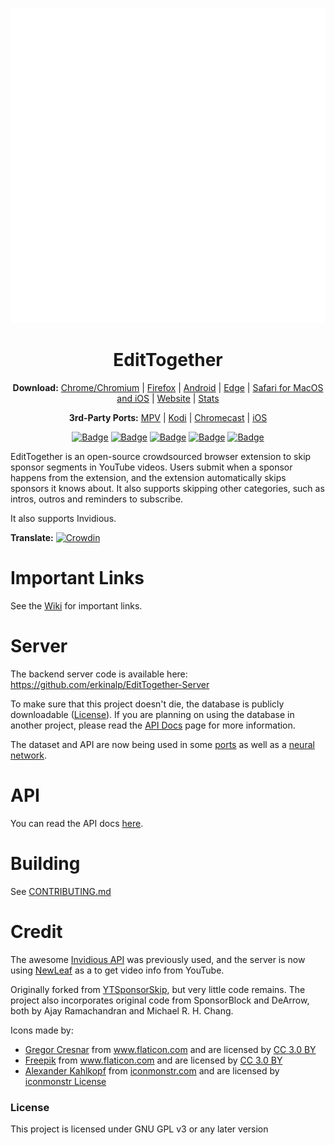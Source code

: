<p align="center">
  <a href="https://github.com/erkinalp/EditTogether"><img src="public/icons/pencil.svg" alt="Logo"></img></a>

  <br/>
</p>

<h1 align="center">EditTogether</h1>

<p align="center">
  <b>Download:</b>
  <a href="https://chrome.google.com/webstore/detail/mnjggcdmjocbbbhaepdhchncahnbgone">Chrome/Chromium</a> |
  <a href="https://addons.mozilla.org/addon/edittogether/?src=external-github">Firefox</a> |
  <a href="https://github.com/erkinalp/EditTogether/wiki/Android">Android</a> |
  <a href="https://github.com/erkinalp/EditTogether/wiki/Edge">Edge</a> |
  <a href="https://github.com/erkinalp/EditTogether/wiki/Safari">Safari for MacOS and iOS</a> |
  <a href="https://github.com/erkinalp/EditTogether">Website</a> |
  <a href="https://github.com/erkinalp/EditTogether">Stats</a>
</p>

<p align="center">
  <b>3rd-Party Ports:</b>
  <a href="https://github.com/erkinalp/EditTogether/wiki/3rd-Party-Ports#mpv-media-player">MPV</a> |
  <a href="https://github.com/erkinalp/EditTogether/wiki/3rd-Party-Ports#kodi">Kodi</a> |
  <a href="https://github.com/erkinalp/EditTogether/wiki/3rd-Party-Ports#Chromecast">Chromecast</a> |
  <a href="https://github.com/erkinalp/EditTogether/wiki/3rd-Party-Ports#ios">iOS</a>
</p>

<p align="center">
    <a href="https://addons.mozilla.org/addon/edittogether/?src=external-github"><img src="https://img.shields.io/amo/users/edittogether?label=Firefox%20Users" alt="Badge"></img></a>
    <a href="https://chrome.google.com/webstore/detail/mnjggcdmjocbbbhaepdhchncahnbgone"><img src="https://img.shields.io/chrome-web-store/users/mnjggcdmjocbbbhaepdhchncahnbgone?label=Chrome%20Users" alt="Badge"></img></a>
    <a href="https://github.com/erkinalp/EditTogether"><img src="https://img.shields.io/badge/dynamic/json?label=Submissions&query=totalSubmissions&suffix=%20segments&url=http%3A%2F%2Fsponsor.ajay.app%2Fapi%2FgetTotalStats&color=darkred" alt="Badge"></img></a>
    <a href="https://github.com/erkinalp/EditTogether"><img src="https://img.shields.io/badge/dynamic/json?label=Active%20Users&query=apiUsers&url=http%3A%2F%2Fsponsor.ajay.app%2Fapi%2FgetTotalStats&color=darkblue" alt="Badge"></img></a>
    <a href="https://github.com/erkinalp/EditTogether"><img src="https://img.shields.io/badge/dynamic/json?label=Time%20Saved%20From%20Skips&query=daysSaved&url=http%3A%2F%2Fsponsor.ajay.app%2Fapi%2FgetDaysSavedFormatted&color=darkgreen&suffix=%20days" alt="Badge"></img></a>
</p>



EditTogether is an open-source crowdsourced browser extension to skip sponsor segments in YouTube videos. Users submit when a sponsor happens from the extension, and the extension automatically skips sponsors it knows about. It also supports skipping other categories, such as intros, outros and reminders to subscribe.

It also supports Invidious.

**Translate:** [![Crowdin](https://badges.crowdin.net/edittogether/localized.svg)](https://crowdin.com/project/edittogether)

# Important Links

See the [Wiki](https://github.com/erkinalp/EditTogether/wiki) for important links.

# Server

The backend server code is available here: https://github.com/erkinalp/EditTogether-Server

To make sure that this project doesn't die, the database is publicly downloadable ([License](https://github.com/erkinalp/EditTogether/wiki/Database-and-API-License)). If you are planning on using the database in another project, please read the [API Docs](https://github.com/erkinalp/EditTogether/wiki/API_Docs) page for more information.

The dataset and API are now being used in some [ports](https://github.com/erkinalp/EditTogether/wiki/3rd-Party-Ports) as well as a [neural network](https://github.com/andrewzlee/NeuralBlock).

# API

You can read the API docs [here](https://github.com/erkinalp/EditTogether/wiki/API_Docs).

# Building
See [CONTRIBUTING.md](CONTRIBUTING.md)

# Credit

The awesome [Invidious API](https://docs.invidious.io/) was previously used, and the server is now using [NewLeaf](https://git.sr.ht/~cadence/NewLeaf) as a to get video info from YouTube.

Originally forked from [YTSponsorSkip](https://github.com/NDevTK/YTSponsorSkip), but very little code remains.
The project also incorporates original code from SponsorBlock and DeArrow, both by Ajay Ramachandran and Michael R. H. Chang.

Icons made by:
* <a href="https://www.flaticon.com/authors/gregor-cresnar" title="Gregor Cresnar">Gregor Cresnar</a> from <a href="https://www.flaticon.com/" title="Flaticon">www.flaticon.com</a> and are licensed by <a href="https://creativecommons.org/licenses/by/3.0/" title="Creative Commons BY 3.0" target="_blank">CC 3.0 BY</a>
* <a href="https://www.flaticon.com/authors/freepik" title="Freepik">Freepik</a> from <a href="https://www.flaticon.com/" title="Flaticon">www.flaticon.com</a> and are licensed by <a href="https://creativecommons.org/licenses/by/3.0/" title="Creative Commons BY 3.0" target="_blank">CC 3.0 BY</a>
* <a href="https://iconmonstr.com/about/#creator">Alexander Kahlkopf</a> from <a href="https://iconmonstr.com/">iconmonstr.com</a> and are licensed by <a href="https://iconmonstr.com/license/">iconmonstr License</a>


### License

This project is licensed under GNU GPL v3 or any later version
